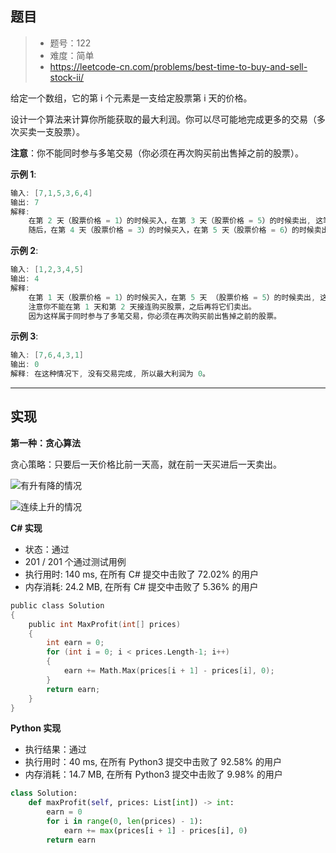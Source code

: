 ## 题目

> - 题号：122
> - 难度：简单
> - https://leetcode-cn.com/problems/best-time-to-buy-and-sell-stock-ii/


给定一个数组，它的第 i 个元素是一支给定股票第 i 天的价格。

设计一个算法来计算你所能获取的最大利润。你可以尽可能地完成更多的交易（多次买卖一支股票）。

<b>注意</b>：你不能同时参与多笔交易（你必须在再次购买前出售掉之前的股票）。

<b>示例 1</b>:
```c
输入: [7,1,5,3,6,4]
输出: 7
解释: 
    在第 2 天（股票价格 = 1）的时候买入，在第 3 天（股票价格 = 5）的时候卖出, 这笔交易所能获得利润 = 5-1 = 4 。
    随后，在第 4 天（股票价格 = 3）的时候买入，在第 5 天（股票价格 = 6）的时候卖出, 这笔交易所能获得利润 = 6-3 = 3 。
```

<b>示例 2</b>:
```c
输入: [1,2,3,4,5]
输出: 4
解释: 
    在第 1 天（股票价格 = 1）的时候买入，在第 5 天 （股票价格 = 5）的时候卖出, 这笔交易所能获得利润 = 5-1 = 4 。
    注意你不能在第 1 天和第 2 天接连购买股票，之后再将它们卖出。
    因为这样属于同时参与了多笔交易，你必须在再次购买前出售掉之前的股票。
```
    
<b>示例 3</b>:
```c
输入: [7,6,4,3,1]
输出: 0
解释: 在这种情况下, 没有交易完成, 所以最大利润为 0。
```

---
## 实现

**第一种：贪心算法**

贪心策略：只要后一天价格比前一天高，就在前一天买进后一天卖出。

![有升有降的情况](https://img-blog.csdnimg.cn/20190914100650406.png)


![连续上升的情况](https://img-blog.csdnimg.cn/20200325110545912.png)

**C# 实现**

- 状态：通过
- 201 / 201 个通过测试用例
- 执行用时: 140 ms, 在所有 C# 提交中击败了 72.02% 的用户
- 内存消耗: 24.2 MB, 在所有 C# 提交中击败了 5.36% 的用户


```c
public class Solution
{
    public int MaxProfit(int[] prices)
    {
        int earn = 0;
        for (int i = 0; i < prices.Length-1; i++)
        {
            earn += Math.Max(prices[i + 1] - prices[i], 0);
        }
        return earn;
    }
}
```

**Python 实现**

- 执行结果：通过
- 执行用时：40 ms, 在所有 Python3 提交中击败了 92.58% 的用户
- 内存消耗：14.7 MB, 在所有 Python3 提交中击败了 9.98% 的用户

```python
class Solution:
    def maxProfit(self, prices: List[int]) -> int:
        earn = 0
        for i in range(0, len(prices) - 1):
            earn += max(prices[i + 1] - prices[i], 0)
        return earn
```
